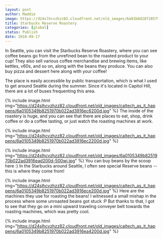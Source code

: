 ```yaml
---
layout: post
author: Maddie
image: https://d24slhcvzhzz82.cloudfront.net/old_images/6a01b8d28f2857970c022ad3916eef200d-pi.jpg
title: Starbucks Reserve Roastery 
categories: [global]
status: Publish
date: 2018-09-17
---
```


In Seattle, you can visit the Starbucks Reserve Roastery, where you can see coffee beans go from the unrefined bean to the roasted product to your cup! They also sell various coffee merchandise and brewing items, like kettles, v60s, and so on, along with the beans they produce. You can also buy pizza and dessert here along with your coffee!

The place is easily accessible by public transportation, which is what I used to get around Seattle during the summer. Since it's located in Capitol Hill, there are a lot of buses frequenting this area.


{% include image.html img="https://d24slhcvzhzz82.cloudfront.net/old_images/caltech_as_it_happens/6a0105349b8251970b022ad3916ec6200d.jpg" %}
The inside of the roastery is huge, and you can see that there are places to eat, shop, drink coffee or do a coffee tasting, or just watch the roasting machines at work.


{% include image.html img="https://d24slhcvzhzz82.cloudfront.net/old_images/caltech_as_it_happens/6a0105349b8251970b022ad3916ec2200d.jpg" %}

{% include image.html img="https://d24slhcvzhzz82.cloudfront.net/old_images/6a0105349b8251970b022ad3916ead200d-500wi.jpg" %}
You can buy beans by the scoop here :) In the Starbucks around Seattle, I often see special Reserve beans -- this is where they come from!


{% include image.html img="https://d24slhcvzhzz82.cloudfront.net/old_images/caltech_as_it_happens/6a0105349b8251970b022ad3916ece200d.jpg" %}
Here are the machines they use for roasting the beans! I witnessed a small mishap in the process where some unroasted beans got stuck :P But thanks to that, I got to see that they go on a mini upward traveling conveyer belt towards the roasting machines, which was pretty cool.


{% include image.html img="https://d24slhcvzhzz82.cloudfront.net/old_images/caltech_as_it_happens/6a0105349b8251970b022ad3916ea4200d.jpg" %}
